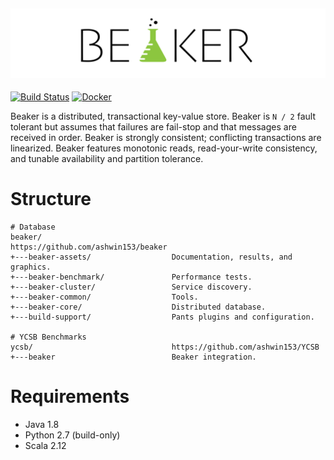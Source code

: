 ![Logo](https://github.com/ashwin153/beaker/blob/master/beaker-assets/images/banner.png)
---
[![Build Status](https://travis-ci.org/ashwin153/beaker.svg?branch=master)][1]
[![Docker](https://img.shields.io/docker/build/ashwin153/beaker.svg)][2]

Beaker is a distributed, transactional key-value store. Beaker is ```N / 2``` fault tolerant but 
assumes that failures are fail-stop and that messages are received in order. Beaker is strongly 
consistent; conflicting transactions are linearized. Beaker features monotonic reads, 
read-your-write consistency, and tunable availability and partition tolerance.

# Structure
```
# Database
beaker/                             https://github.com/ashwin153/beaker
+---beaker-assets/                  Documentation, results, and graphics.
+---beaker-benchmark/               Performance tests.
+---beaker-cluster/                 Service discovery.
+---beaker-common/                  Tools.
+---beaker-core/                    Distributed database.
+---build-support/                  Pants plugins and configuration.

# YCSB Benchmarks
ycsb/                               https://github.com/ashwin153/YCSB
+---beaker                          Beaker integration.
```

# Requirements
- Java 1.8 
- Python 2.7 (build-only) 
- Scala 2.12 

[1]: https://travis-ci.org/ashwin153/beaker
[2]: https://hub.docker.com/r/ashwin153/beaker/
